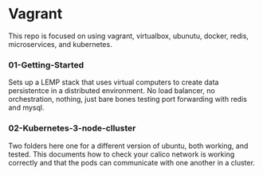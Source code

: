 # Vagrant
This repo is focused on using vagrant, virtualbox, ubunutu, docker, redis, microservices, and kubernetes.

### 01-Getting-Started
Sets up a LEMP stack that uses virtual computers to create data persistentce in a distributed environment.  No load balancer, no orchestration, nothing, just bare bones testing port forwarding with redis and mysql.

### 02-Kubernetes-3-node-clluster
Two folders here one for a different version of ubuntu, both working, and tested.  This documents how to check your calico network is working correctly and that the pods can communicate with one another in a cluster.